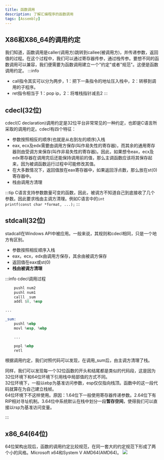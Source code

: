 ```yaml
---
title: 函数调用
description: 了解汇编程序的函数调用
tags: [Assembly]
---
```


## X86和X86_64的调用约定
我们知道，函数调用是caller(调用方)跳转到callee(被调用方)，并传递参数，返回值的过程。在这个过程中，我们可以通过寄存器传参，通过栈传参。要想不同的函数调用可以兼容，我们便需要为函数调用建立一个"约定"或者"规范"。这便是函数调用约定。
:::info
* call指令其实可以分为两步，1：把下一条指令的地址压入栈中，2：转移到调用的子程序。
* ret指令相当于 1：pop ip，2：将堆栈指针减去2
:::
## cdecl(32位)
cdecl(C declaration)调用约定是32位平台非常常见的一种约定，也即是C语言所采取的调用约定。cdecl有四个特征：
* 参数按照相反的顺序(也就是从右到左的顺序)入栈
* eax, ecx及edx需要由调用方保存(叫作易失性的寄存器)，而其余的通用寄存器则由受调方来保存(叫作非易失性的寄存器)。因此，如果想令eax，ecx及edx寄存器在调用完后还能保持调用前的值，那么主调函数应该将其保存起来，因为被调函数运行过程中可能修改其值。
* 在大多数情况下，返回值放在eax寄存器中，如果返回浮点数，那么放在st(0)寄存器中。
* 栈由调用方清理

:::tip
C语言支持参数数量可变的函数，因此，被调方不知道自己到底接收了几个参数。因此要求栈由主调方清理。例如C语言中的<code>int printf(const char *format, ...);</code>
:::
## stdcall(32位)
stadcall在Windows API中被应用。一般来说，其规则和cdecl相同，只是一个地方有区别。
* 参数按照相反顺序入栈
* eax，ecx，edx由调用方保存，其余由被调方保存
* 返回值在eax或st(0)
* **栈由被调方清理**

:::info
cdecl调用过程
```asm title=cdecl函数调用
    pushl num2
    pushl num1
    calll _sum
    addl $8, %esp

...

_sum:
    pushl %ebp
    movl %esp, %ebp

    ...

    popl %ebp
    retl

```
根据调用约定，我们对照代码可以发现，在调用_sum后，由主调方清理了栈。

同样，我们可以发现每一个32位函数的开头和结尾都是类似的代码段，这是因为32位环境下和64位环境下引用栈中局部值的方式不同。  
32位环境下，一般以ebp为基准访问参数，esp仅仅指向栈顶。函数中的这一段代码就算在为自己建立栈帧。  
64位环境下不这样使用。原因：1.64位下一般使用寄存器传递参数。2.64位下有RIP相对寻址机制。3.64位中系统默认在栈中划分一段**暂存空间**，使得我们可以直接以rsp为基准访问变量。

:::

## x86_64(64位)
64位架构出现后，函数的调用约定比较规范，在同一套大的约定规范下形成了两个小的风格。Microsoft x64和System V AMD64(AMD64)。
![](https://img-blog.csdnimg.cn/771af2f950d54c9ba26679ca320991b0.png)
